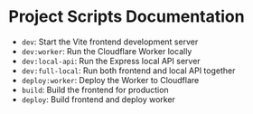 # Project Scripts Documentation

- `dev`: Start the Vite frontend development server
- `dev:worker`: Run the Cloudflare Worker locally
- `dev:local-api`: Run the Express local API server
- `dev:full-local`: Run both frontend and local API together
- `deploy:worker`: Deploy the Worker to Cloudflare
- `build`: Build the frontend for production
- `deploy`: Build frontend and deploy worker